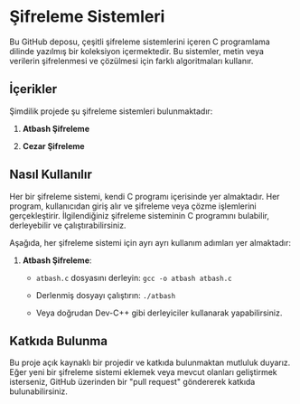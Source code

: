 # Şifreleme Sistemleri

Bu GitHub deposu, çeşitli şifreleme sistemlerini içeren C programlama dilinde yazılmış bir koleksiyon içermektedir. Bu sistemler, metin veya verilerin şifrelenmesi ve çözülmesi için farklı algoritmaları kullanır.

## İçerikler

Şimdilik projede şu şifreleme sistemleri bulunmaktadır:

1. **Atbash Şifreleme**

2. **Cezar Şifreleme**

## Nasıl Kullanılır

Her bir şifreleme sistemi, kendi C programı içerisinde yer almaktadır. Her program, kullanıcıdan giriş alır ve şifreleme veya çözme işlemlerini gerçekleştirir. İlgilendiğiniz şifreleme sisteminin C programını bulabilir, derleyebilir ve çalıştırabilirsiniz.

Aşağıda, her şifreleme sistemi için ayrı ayrı kullanım adımları yer almaktadır:

1. **Atbash Şifreleme**:

   - `atbash.c` dosyasını derleyin: `gcc -o atbash atbash.c`
   - Derlenmiş dosyayı çalıştırın: `./atbash`
   
   
   -  Veya doğrudan Dev-C++ gibi derleyiciler kullanarak yapabilirsiniz.


## Katkıda Bulunma

Bu proje açık kaynaklı bir projedir ve katkıda bulunmaktan mutluluk duyarız. Eğer yeni bir şifreleme sistemi eklemek veya mevcut olanları geliştirmek isterseniz, GitHub üzerinden bir "pull request" göndererek katkıda bulunabilirsiniz.


